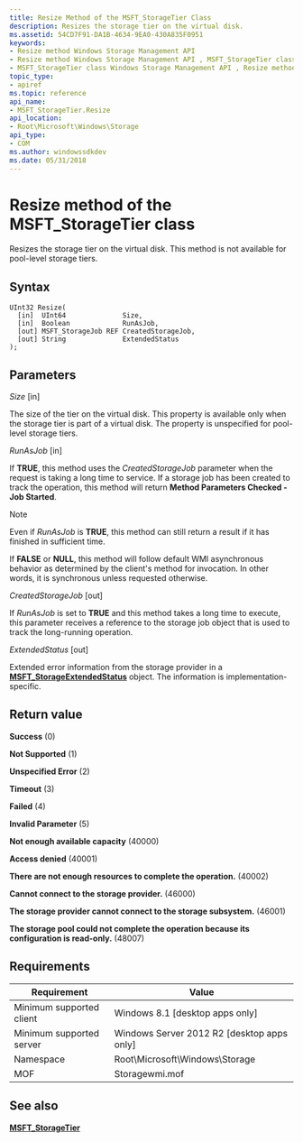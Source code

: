```yaml
---
title: Resize Method of the MSFT_StorageTier Class
description: Resizes the storage tier on the virtual disk.
ms.assetid: 54CD7F91-DA1B-4634-9EA0-430A835F0951
keywords:
- Resize method Windows Storage Management API
- Resize method Windows Storage Management API , MSFT_StorageTier class
- MSFT_StorageTier class Windows Storage Management API , Resize method
topic_type:
- apiref
ms.topic: reference
api_name:
- MSFT_StorageTier.Resize
api_location:
- Root\Microsoft\Windows\Storage
api_type:
- COM
ms.author: windowssdkdev
ms.date: 05/31/2018
---
```


# Resize method of the MSFT\_StorageTier class

Resizes the storage tier on the virtual disk. This method is not available for pool-level storage tiers.

## Syntax


```mof
UInt32 Resize(
  [in]  UInt64              Size,
  [in]  Boolean             RunAsJob,
  [out] MSFT_StorageJob REF CreatedStorageJob,
  [out] String              ExtendedStatus
);
```



## Parameters

 

*Size* \[in\]
 

The size of the tier on the virtual disk. This property is available only when the storage tier is part of a virtual disk. The property is unspecified for pool-level storage tiers.

 

*RunAsJob* \[in\]
 

If **TRUE**, this method uses the *CreatedStorageJob* parameter when the request is taking a long time to service. If a storage job has been created to track the operation, this method will return **Method Parameters Checked - Job Started**.

> [!Note]  
> Even if *RunAsJob* is **TRUE**, this method can still return a result if it has finished in sufficient time.

 

If **FALSE** or **NULL**, this method will follow default WMI asynchronous behavior as determined by the client's method for invocation. In other words, it is synchronous unless requested otherwise.

 

*CreatedStorageJob* \[out\]
 

If *RunAsJob* is set to **TRUE** and this method takes a long time to execute, this parameter receives a reference to the storage job object that is used to track the long-running operation.

 

*ExtendedStatus* \[out\]
 

Extended error information from the storage provider in a [**MSFT\_StorageExtendedStatus**](msft-storageextendedstatus.md) object. The information is implementation-specific.

 

## Return value

 

**Success** (0)
 

**Not Supported** (1)
 

**Unspecified Error** (2)
 

**Timeout** (3)
 

**Failed** (4)
 

**Invalid Parameter** (5)
 

**Not enough available capacity** (40000)
 

**Access denied** (40001)
 

**There are not enough resources to complete the operation.** (40002)
 

**Cannot connect to the storage provider.** (46000)
 

**The storage provider cannot connect to the storage subsystem.** (46001)
 

**The storage pool could not complete the operation because its configuration is read-only.** (48007)
 

## Requirements



| Requirement | Value |
|-------------------------------------|-------------------------------------------------------------------------------------------|
| Minimum supported client | Windows 8.1 \[desktop apps only\]                                              |
| Minimum supported server | Windows Server 2012 R2 \[desktop apps only\]                                   |
| Namespace                | Root\\Microsoft\\Windows\\Storage                                              |
| MOF                      |  Storagewmi.mof  |



## See also

 

[**MSFT\_StorageTier**](msft-storagetier.md)
 

 

 





